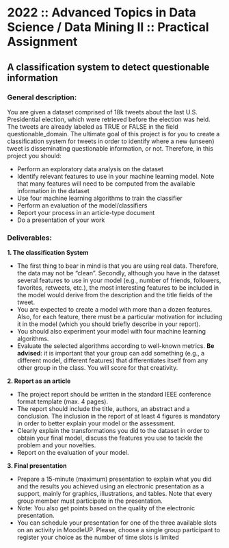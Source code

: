 # 2022 :: Advanced Topics in Data Science / Data Mining II :: Practical Assignment

## **A classification system to detect questionable information**

### General description:
You are given a dataset comprised of 18k tweets about the last U.S. Presidential election, which were retrieved before the election was held. The tweets are already labeled as TRUE or FALSE in the field questionable_domain. The ultimate goal of this project is for you to create a classification system for tweets in order to identify where a new (unseen) tweet is disseminating questionable information, or not. Therefore, in this project you should:
+ Perform an exploratory data analysis on the dataset
+ Identify relevant features to use in your machine learning model. Note that many features will need to be computed from the available information in the dataset
+ Use four machine learning algorithms to train the classifier
+ Perform an evaluation of the model/classifiers
+ Report your process in an article-type document
+ Do a presentation of your work

### Deliverables:
**1. The classification System**
+ The first thing to bear in mind is that you are using real data. Therefore, the data may not be “clean”. Secondly, although you have in the dataset several features to use in your model (e.g., number of friends, followers, favorites, retweets, etc.), the most interesting features to be included in the model would derive from the description and the title fields of the tweet.
+ You are expected to create a model with more than a dozen features. Also, for each feature, there must be a particular motivation for including it in the model (which you should briefly describe in your report).
+ You should also experiment your model with four machine learning algorithms.
+ Evaluate the selected algorithms according to well-known metrics.
**Be advised**: it is important that your group can add something (e.g., a different model, different features) that differentiates itself from any other group in the class. You will score for that creativity.

**2. Report as an article**
+ The project report should be written in the standard IEEE conference format template (max. 4 pages).
+ The report should include the title, authors, an abstract and a conclusion. The inclusion in the report of at least 4 figures is mandatory in order to better explain your model or the assessment.
+ Clearly explain the transformations you did to the dataset in order to obtain your final model, discuss the features you use to tackle the problem and your novelties.
+ Report on the evaluation of your model.

**3. Final presentation**
+ Prepare a 15-minute (maximum) presentation to explain what you did and the results you achieved using an electronic presentation as a support, mainly for graphics, illustrations, and tables. Note that every group member must participate in the presentation.
+ Note: You also get points based on the quality of the electronic presentation.
+ You can schedule your presentation for one of the three available slots on an activity in MoodleUP. Please, choose a single group participant to register your choice as the number of time slots is limited
